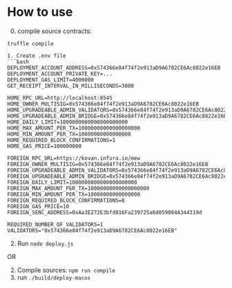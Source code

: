 # How to use

0. compile source contracts:
```
truffle compile

1. Create .env file
```bash
DEPLOYMENT_ACCOUNT_ADDRESS=0x574366e84f74f2e913aD9A6782CE6Ac8022e16EB
DEPLOYMENT_ACCOUNT_PRIVATE_KEY=...
DEPLOYMENT_GAS_LIMIT=4000000
GET_RECEIPT_INTERVAL_IN_MILLISECONDS=3000
 
HOME_RPC_URL=http://localhost:8545
HOME_OWNER_MULTISIG=0x574366e84f74f2e913aD9A6782CE6Ac8022e16EB
HOME_UPGRADEABLE_ADMIN_VALIDATORS=0x574366e84f74f2e913aD9A6782CE6Ac8022e16EB
HOME_UPGRADEABLE_ADMIN_BRIDGE=0x574366e84f74f2e913aD9A6782CE6Ac8022e16EB
HOME_DAILY_LIMIT=1000000000000000000000
HOME_MAX_AMOUNT_PER_TX=10000000000000000000
HOME_MIN_AMOUNT_PER_TX=10000000000000000
HOME_REQUIRED_BLOCK_CONFIRMATIONS=1
HOME_GAS_PRICE=100000000
 
FOREIGN_RPC_URL=https://kovan.infura.io/mew
FOREIGN_OWNER_MULTISIG=0x574366e84f74f2e913aD9A6782CE6Ac8022e16EB
FOREIGN_UPGRADEABLE_ADMIN_VALIDATORS=0x574366e84f74f2e913aD9A6782CE6Ac8022e16EB
FOREIGN_UPGRADEABLE_ADMIN_BRIDGE=0x574366e84f74f2e913aD9A6782CE6Ac8022e16EB
FOREIGN_DAILY_LIMIT=1000000000000000000000
FOREIGN_MAX_AMOUNT_PER_TX=10000000000000000000
FOREIGN_MIN_AMOUNT_PER_TX=10000000000000000
FOREIGN_REQUIRED_BLOCK_CONFIRMATIONS=8
FOREIGN_GAS_PRICE=10
FOREIGN_SENC_ADDRESS=0xAa3E272E3bfd016Fa239725a6d059004A344319d
 
REQUIRED_NUMBER_OF_VALIDATORS=1
VALIDATORS="0x574366e84f74f2e913aD9A6782CE6Ac8022e16EB"
```
2.  Run `node deploy.js`

OR

2. Compile sources: `npm run compile`
3. run `./build/deploy-macos`